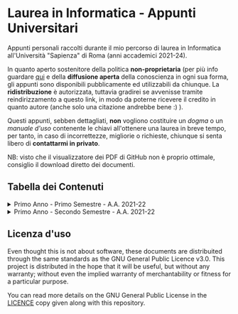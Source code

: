 # Laurea in Informatica - Appunti Universitari

Appunti personali raccolti durante il mio percorso di laurea in Informatica all'Università "Sapienza" di Roma (anni accademici 2021-24).

In quanto aperto sostenitore della politica __non-proprietaria__ (per più info guardare [qui](https://en.wikipedia.org/wiki/Copyleft) e della __diffusione aperta__ della conoscienza in ogni sua forma, gli appunti sono disponibili pubblicamente ed utilizzabili da chiunque. La __ridistribuzione__ è autorizzata, tuttavia gradirei se avvenisse tramite reindirizzamento a questo link, in modo da poterne ricevere il credito in quanto autore (anche solo una citazione andrebbe bene :) ).

Questi appunti, sebben dettagliati, __non__ vogliono costituire un _dogma_ o un _manuale d'uso_ contenente le chiavi all'ottenere una laurea in breve tempo, per tanto, in caso di incorrettezze, migliorie o richieste, chiunque si senta libero di __contattarmi in privato__.

NB: visto che il visualizzatore dei PDF di GitHub non è proprio ottimale, consiglio il download diretto dei documenti.

## Tabella dei Contenuti

<details>
<summary>Primo Anno - Primo Semestre - A.A. 2021-22</summary>

| Corso | Status | Disponibilità |
| ----- | :----: | :----: |
| [Calcolo Differenziale](./Primo%20Anno/Calcolo%20Differenziale/) | In corso (10%) |  |
| [Progettazione di Sistemi Digitali](./Primo%20Anno/Progettazione%20di%20Sistemi%20Digitali.pdf/) | Completi (100%) | &check; |
| [Metodi Matematici per l'Informatica](./Primo%20Anno/Metodi%20Matematici%20per%20l'Informatica.pdf/) | In corso (50%) | &check; |
| [Fondamenti di Programmazione](./Primo%20Anno/Fondamenti%20di%20Programmazione/) | Non disponibili |  |

</details>

<details>
<summary>Primo Anno - Secondo Semestre - A.A. 2021-22</summary>
</details>

## Licenza d'uso

Even thought this is not about software, these documents are distribuited through the same standards as the GNU General Public Licence v3.0. This project is distributed in the hope that it will be useful, but without any warranty; without even the implied warranty of merchantability or fitness for a particular purpose.

You can read more details on the GNU General Public License in the [LICENCE](./LICENCE) copy given along with this repository.